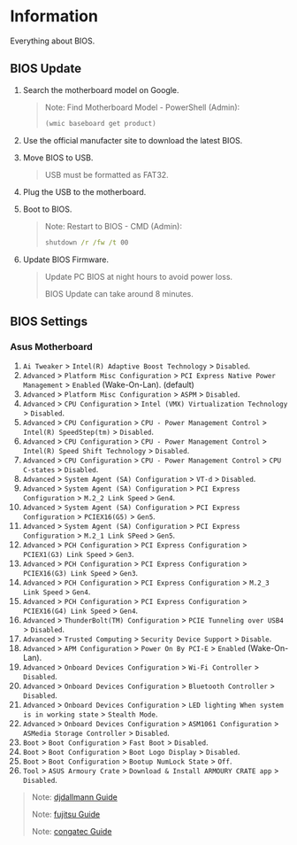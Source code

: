 # Information

Everything about BIOS.

## BIOS Update

1. Search the motherboard model on Google.

   > Note: Find Motherboard Model - PowerShell (Admin):
   >
   > ```powershell
   > (wmic baseboard get product)
   >
   > ```

1. Use the official manufacter site to download the latest BIOS.
1. Move BIOS to USB.
   > USB must be formatted as FAT32.
1. Plug the USB to the motherboard.
1. Boot to BIOS.

   > Note: Restart to BIOS - CMD (Admin):
   >
   > ```cmd
   > shutdown /r /fw /t 00
   >
   > ```

1. Update BIOS Firmware.

   > Update PC BIOS at night hours to avoid power loss.
   >
   > BIOS Update can take around 8 minutes.

## BIOS Settings

### Asus Motherboard

1. `Ai Tweaker` > `Intel(R) Adaptive Boost Technology` > `Disabled`.
1. `Advanced` > `Platform Misc Configuration` > `PCI Express Native Power Management` > `Enabled` (Wake-On-Lan). (default)
1. `Advanced` > `Platform Misc Configuration` > `ASPM` > `Disabled`.
1. `Advanced` > `CPU Configuration` > `Intel (VMX) Virtualization Technology` > `Disabled`.
1. `Advanced` > `CPU Configuration` > `CPU - Power Management Control` > `Intel(R) SpeedStep(tm)` > `Disabled`.
1. `Advanced` > `CPU Configuration` > `CPU - Power Management Control` > `Intel(R) Speed Shift Technology` > `Disabled`.
1. `Advanced` > `CPU Configuration` > `CPU - Power Management Control` > `CPU C-states` > `Disabled`.
1. `Advanced` > `System Agent (SA) Configuration` > `VT-d` > `Disabled`.
1. `Advanced` > `System Agent (SA) Configuration` > `PCI Express Configuration` > `M.2_2 Link Speed` > `Gen4`.
1. `Advanced` > `System Agent (SA) Configuration` > `PCI Express Configuration` > `PCIEX16(G5)` > `Gen5`.
1. `Advanced` > `System Agent (SA) Configuration` > `PCI Express Configuration` > `M.2_1 Link SPeed` > `Gen5`.
1. `Advanced` > `PCH Configuration` > `PCI Express Configuration` > `PCIEX1(G3) Link Speed` > `Gen3`.
1. `Advanced` > `PCH Configuration` > `PCI Express Configuration` > `PCIEX16(G3) Link Speed` > `Gen3`.
1. `Advanced` > `PCH Configuration` > `PCI Express Configuration` > `M.2_3 Link Speed` > `Gen4`.
1. `Advanced` > `PCH Configuration` > `PCI Express Configuration` > `PCIEX16(G4) Link Speed` > `Gen4`.
1. `Advanced` > `ThunderBolt(TM) Configuration` > `PCIE Tunneling over USB4` > `Disabled`.
1. `Advanced` > `Trusted Computing` > `Security Device Support` > `Disable`.
1. `Advanced` > `APM Configuration` > `Power On By PCI-E` > `Enabled` (Wake-On-Lan).
1. `Advanced` > `Onboard Devices Configuration` > `Wi-Fi Controller` > `Disabled`.
1. `Advanced` > `Onboard Devices Configuration` > `Bluetooth Controller` > `Disabled`.
1. `Advanced` > `Onboard Devices Configuration` > `LED lighting When system is in working state` > `Stealth Mode`.
1. `Advanced` > `Onboard Devices Configuration` > `ASM1061 Configuration` > `ASMedia Storage Controller` > `Disabled`.
1. `Boot` > `Boot Configuration` > `Fast Boot` > `Disabled`.
1. `Boot` > `Boot Configuration` > `Boot Logo Display` > `Disabled`.
1. `Boot` > `Boot Configuration` > `Bootup NumLock State` > `Off`.
1. `Tool` > `ASUS Armoury Crate` > `Download & Install ARMOURY CRATE app` > `Disabled`.

> Note: [djdallmann Guide](https://github.com/djdallmann/GamingPCSetup/tree/master/CONTENT/DOCS/BIOS)
>
> Note: [fujitsu Guide](https://sp.ts.fujitsu.com/dmsp/Publications/public/wp-bios-settings-primergy-ww-en.pdf)
>
> Note: [congatec Guide](https://www.congatec.com/fileadmin/user_upload/Documents/Application_Notes/AN40_BIOS_Optimization_For_Real-time_Applications.pdf)
